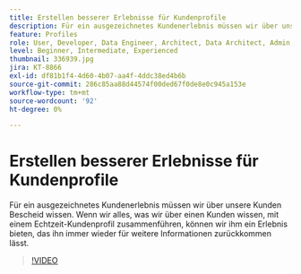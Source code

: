 ```yaml
---
title: Erstellen besserer Erlebnisse für Kundenprofile
description: Für ein ausgezeichnetes Kundenerlebnis müssen wir über unsere Kunden Bescheid wissen. Wenn wir alles, was wir über einen Kunden wissen, mit einem Echtzeit-Kundenprofil zusammenführen, können wir ihm ein Erlebnis bieten, das ihn immer wieder für weitere Informationen zurückkommen lässt.
feature: Profiles
role: User, Developer, Data Engineer, Architect, Data Architect, Admin, Leader
level: Beginner, Intermediate, Experienced
thumbnail: 336939.jpg
jira: KT-8866
exl-id: df81b1f4-4d60-4b07-aa4f-4ddc38ed4b6b
source-git-commit: 286c85aa88d44574f00ded67f0de8e0c945a153e
workflow-type: tm+mt
source-wordcount: '92'
ht-degree: 0%

---
```


# Erstellen besserer Erlebnisse für Kundenprofile

Für ein ausgezeichnetes Kundenerlebnis müssen wir über unsere Kunden Bescheid wissen. Wenn wir alles, was wir über einen Kunden wissen, mit einem Echtzeit-Kundenprofil zusammenführen, können wir ihm ein Erlebnis bieten, das ihn immer wieder für weitere Informationen zurückkommen lässt.

>[!VIDEO](https://video.tv.adobe.com/v/336939/?learn=on&enablevpops)
